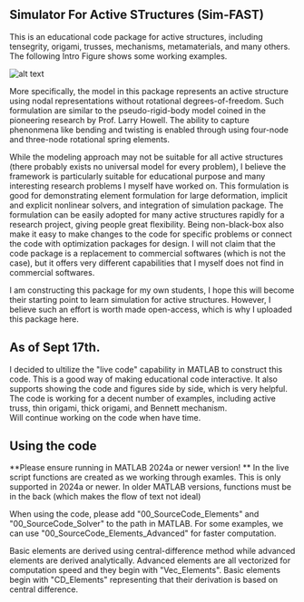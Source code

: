 ## Simulator For Active STructures (Sim-FAST)

This is an educational code package for active structures, including tensegrity, 
origami, trusses, mechanisms, metamaterials, and many others. 
The following Intro Figure shows some working examples.

![alt text](https://github.com/zzhuyii/Sim-FAST/blob/main/Figures/Intro.png)

More specifically, the model in this package represents an active structure 
using nodal representations without rotational degrees-of-freedom. 
Such formulation are similar to the pseudo-rigid-body model coined in the 
pioneering research by Prof. Larry Howell. 
The ability to capture phenonmena like bending and twisting is enabled 
through using four-node and three-node rotational spring elements. 

While the modeling approach may not be suitable for all active structures 
(there probably exists no universal model for every problem), I believe the 
framework is particularly suitable for educational purpose and many 
interesting research problems I myself have worked on. 
This formulation is good for demonstrating element formulation for
large deformation, implicit and explicit nonlinear solvers, 
and integration of simulation package. 
The formulation can be easily adopted for many active structures rapidly
for a research project, giving people great flexibility. 
Being non-black-box also make it easy to make changes to the code for 
specific problems or connect the code with optimization packages for design. 
I will not claim that the code package is a replacement to commercial 
softwares (which is not the case), but it offers very different capabilities 
that I myself does not find in commercial softwares. 

I am constructing this package for my own students, I hope this will
become their starting point to learn simulation for active structures. 
However, I believe such an effort is worth made open-access, which is 
why I uploaded this package here. 

## As of Sept 17th. 

I decided to ultilize the "live code" capability in MATLAB to construct this code. 
This is a good way of making educational code interactive.
It also supports showing the code and figures side by side, which is very helpful. 
The code is working for a decent number of examples, including active truss, thin origami, 
thick origami, and Bennett mechanism.  
Will continue working on the code when have time. 


## Using the code

**Please ensure running in MATLAB 2024a or newer version! **
In the live script functions are created as we working through examles. This is only supported in 2024a or newer. 
In older MATLAB versions, functions must be in the back (which makes the flow of text not ideal)

When using the code, please add "00_SourceCode_Elements" and "00_SourceCode_Solver" 
to the path in MATLAB. For some examples, we can use "00_SourceCode_Elements_Advanced" 
for faster computation. 

Basic elements are derived using central-difference method while 
advanced elements are derived analytically. Advanced elements are all vectorized for
computation speed and they begin with "Vec_Elements". Basic elements begin with "CD_Elements"
representing that their derivation is based on central difference. 





